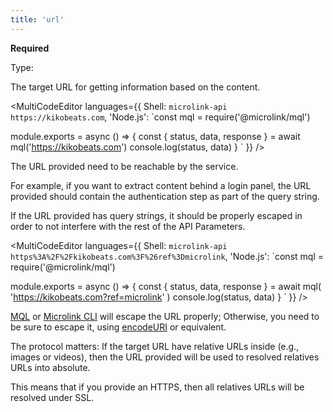 ```yaml
---
title: 'url'
--- 
```


**Required**

Type: <Type children='<string>'/>

The target URL for getting information based on the content.

<MultiCodeEditor languages={{
  Shell: `microlink-api https://kikobeats.com`,
  'Node.js': `const mql = require('@microlink/mql')
 
module.exports = async () => {
  const { status, data, response } = await mql('https://kikobeats.com')
  console.log(status, data)
}
  `
  }} 
/>

The URL provided need to be reachable by the service. 

For example, if you want to extract content behind a login panel, the URL provided should contain the authentication step as part of the query string.

If the URL provided has query strings, it should be properly escaped in order to not interfere with the rest of the API Parameters.

<MultiCodeEditor languages={{
  Shell: `microlink-api https%3A%2F%2Fkikobeats.com%3F%26ref%3Dmicrolink`,
  'Node.js': `const mql = require('@microlink/mql')
 
module.exports = async () => {
  const { status, data, response } = await mql(
    'https://kikobeats.com?ref=microlink'
  )
  console.log(status, data)
}
  `
  }} 
/>

[MQL](/docs/mql/getting-started/overview) or [Microlink CLI](/docs/api/getting-started/cli) will escape the URL properly; Otherwise, you need to be sure to escape it, using [encodeURI](https://developer.mozilla.org/en-US/docs/Web/JavaScript/Reference/Global_Objects/encodeURI) or equivalent.

The protocol matters: If the target URL have relative URLs inside (e.g., images or videos), then the URL provided will be used to resolved relatives URLs into absolute.

This means that if you provide an HTTPS, then all relatives URLs will be resolved under SSL.
